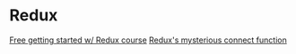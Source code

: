 # Redux

[Free getting started w/ Redux course](https://egghead.io/courses/getting-started-with-redux)
[Redux's mysterious connect function](https://medium.com/mofed/reduxs-mysterious-connect-function-526efe1122e4)
